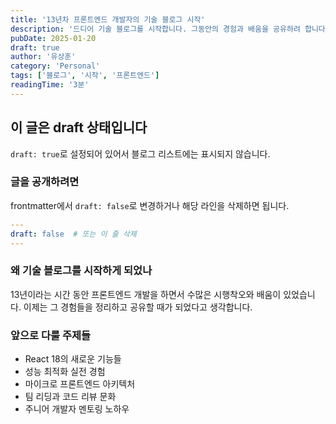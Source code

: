 ```yaml
---
title: '13년차 프론트엔드 개발자의 기술 블로그 시작'
description: '드디어 기술 블로그를 시작합니다. 그동안의 경험과 배움을 공유하려 합니다.'
pubDate: 2025-01-20
draft: true
author: '유상훈'
category: 'Personal'
tags: ['블로그', '시작', '프론트엔드']
readingTime: '3분'
---
```


## 이 글은 draft 상태입니다

`draft: true`로 설정되어 있어서 블로그 리스트에는 표시되지 않습니다.

### 글을 공개하려면

frontmatter에서 `draft: false`로 변경하거나 해당 라인을 삭제하면 됩니다.

```yaml
---
draft: false  # 또는 이 줄 삭제
---
```

### 왜 기술 블로그를 시작하게 되었나

13년이라는 시간 동안 프론트엔드 개발을 하면서 수많은 시행착오와 배움이 있었습니다.
이제는 그 경험들을 정리하고 공유할 때가 되었다고 생각합니다.

### 앞으로 다룰 주제들

- React 18의 새로운 기능들
- 성능 최적화 실전 경험
- 마이크로 프론트엔드 아키텍처
- 팀 리딩과 코드 리뷰 문화
- 주니어 개발자 멘토링 노하우